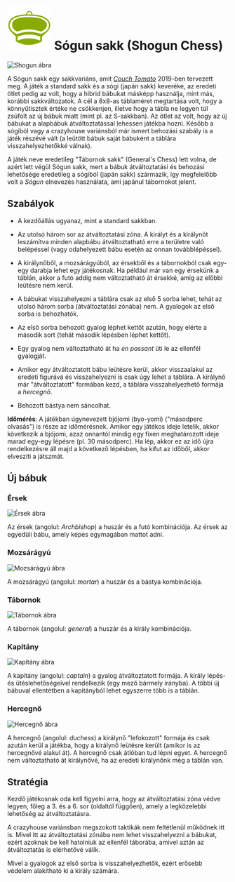 # ![Shogun ikon](https://github.com/gbtami/pychess-variants/blob/master/static/icons/shogun.svg) Sógun sakk (Shogun Chess)

![Shogun ábra](https://github.com/gbtami/pychess-variants/blob/master/static/images/CVariantsGuide/ShogunPromotions_HU.png)

A Sógun sakk egy sakkvariáns, amit [*Couch Tomato*](https://github.com/CouchTomato87) 2019-ben tervezett meg. A játék a standard sakk és a sógi (japán sakk) keveréke, az eredeti ötlet pedig az volt, hogy a hibrid bábukat másképp használja, mint más, korábbi sakkváltozatok. A cél a 8x8-as táblaméret megtartása volt, hogy a könnyűtisztek értéke ne csökkenjen, illetve hogy a tábla ne legyen túl zsúfolt az új bábuk miatt (mint pl. az S-sakkban). Az ötlet az volt, hogy az új bábukat a  alapbábuk átváltoztatással lehessen játékba hozni. Később a sógiból vagy a crazyhouse variánsból már ismert behozási szabály is a játék részévé vált (a leütött bábuk saját bábuként a táblára visszahelyezhetőkké válnak).

A játék neve eredetileg "Tábornok sakk" (General's Chess) lett volna, de azért lett végül Sógun sakk, mert a bábuk átváltoztatási és behozási lehetősége eredetileg a sógiból (japán sakk) származik, így megfelelőbb volt a *Sógun* elnevezés használata, ami japánul tábornokot jelent.

## Szabályok

* A kezdőállás ugyanaz, mint a standard sakkban.

* Az utolsó három sor az átváltoztatási zóna. A királyt és a királynőt leszámítva minden alapbábu átváltoztatható erre a területre való belépéssel (vagy odahelyezett bábu esetén az onnan továbblépéssel).

* A királynőből, a mozsárágyúból, az érsekből és a tábornokból csak egy-egy darabja lehet egy játékosnak. Ha például már van egy érsekünk a táblán, akkor a futó addig nem változtatható át érsekké, amíg az előbbi leütésre nem kerül.

* A bábukat visszahelyezni a táblára csak az első 5 sorba lehet, tehát az utolsó három sorba (átváltoztatási zónába) nem. A gyalogok az első sorba is behozhatók.

* Az első sorba behozott gyalog léphet kettőt azután, hogy elérte a második sort (tehát második lépésben léphet kettőt).

* Egy gyalog nem változtatható át ha *en passant* üti le az ellenfél gyalogját.

* Amikor egy átváltoztatott bábu leütésre kerül, akkor visszaalakul az eredeti figurává és visszahelyezni is csak úgy lehet a táblára. A királynő már "átváltoztatott" formában kezd, a táblára visszahelyezhető formája a *hercegnő*.

* Behozott bástya nem sáncolhat.


**Időmérés**: A játékban úgynevezett bjójomi (byo-yomi) ("másodperc olvasás") is része az időmérésnek. Amikor egy játékos ideje letelik, akkor következik a bjójomi, azaz onnantól mindig egy fixen meghatározott ideje marad egy-egy lépésre (pl. 30 másodperc). Ha lép, akkor ez az idő újra rendelkezésre áll majd a következő lépésben, ha kifut az időből, akkor elveszíti a játszmát.

## Új bábuk

### Érsek

![Érsek ábra](https://github.com/gbtami/pychess-variants/blob/master/static/images/CVariantsGuide/ArchbishopShogun.png)

Az érsek (angolul: *Archbishop*) a huszár és a futó kombinációja. Az érsek az egyedüli bábu, amely képes egymagában mattot adni.

### Mozsárágyú

![Mozsárágyú ábra](https://github.com/gbtami/pychess-variants/blob/master/static/images/CVariantsGuide/Mortar.png)

A mozsárágyú (angolul: *mortar*) a huszár és a bástya kombinációja.

### Tábornok

![Tábornok ábra](https://github.com/gbtami/pychess-variants/blob/master/static/images/CVariantsGuide/General.png)

A tábornok (angolul: *general*) a huszár és a király kombinációja.

### Kapitány

![Kapitány ábra](https://github.com/gbtami/pychess-variants/blob/master/static/images/CVariantsGuide/Captain.png)

A kapitány (angolul: *captain*) a gyalog átváltoztatott formája. A király lépés- és ütéslehetőségeivel rendelkezik (egy mező bármely irányba). A többi új bábuval ellentétben a kapitányból lehet egyszerre több is a táblán.

### Hercegnő

![Hercegnő ábra](https://github.com/gbtami/pychess-variants/blob/master/static/images/CVariantsGuide/Duchess.png)

A hercegnő (angolul: *duchess*) a királynő "lefokozott" formája és csak azután kerül a játékba, hogy a királynő leütésre került (amikor is az hercegnővé alakul át). A hercegnő csak átlóban tud lépni egyet. A hercegnő nem változtatható át királynővé, ha az eredeti királynőnk még a táblán van.

## Stratégia

Kezdő játékosnak oda kell figyelni arra, hogy az átváltoztatási zóna védve legyen, főleg a 3. és a 6. sor (oldaltól függően), amely a legközelebbi lehetőség az átváltoztatásra.

A crazyhouse variánsban megszokott taktikák nem feltétlenül működnek itt is. Mivel itt az átváltoztatási zónába nem lehet visszahelyezni a bábukat, ezért azoknak be kell hatolniuk az ellenfél táborába, amivel aztán az átváltoztatás is elérhetővé válik.

Mivel a gyalogok az első sorba is visszahelyezhetők, ezért erősebb védelem alakítható ki a király számára.
